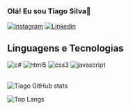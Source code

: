 ### Olá! Eu sou Tiago Silva👋
[![Instagram](https://img.shields.io/badge/Instagram-E4405F?style=for-the-badge&logo=instagram&logoColor=white)](https://www.instagram.com/thz.011_/)
[![Linkedin](https://img.shields.io/badge/LinkedIn-0077B5?style=for-the-badge&logo=linkedin&logoColor=white)](www.linkedin.com/in/tiago-simões-9ab998335)
## Linguagens e Tecnologias

<div style="display: inline_block">
  <img alt="c#" src="https://img.shields.io/badge/C%23-239120?style=for-the-badge&logo=c-sharp&logoColor=white"/>
  <img alt="html5" src="https://img.shields.io/badge/HTML5-E34F26?style=for-the-badge&logo=html5&logoColor=white"/>
  <img alt="css3" src="https://img.shields.io/badge/CSS3-1572B6?style=for-the-badge&logo=css3&logoColor=white"/>
  <img alt="javascript" src="https://img.shields.io/badge/JavaScript-F7DF1E?style=for-the-badge&logo=javascript&logoColor=black"/>
</div>
<br/>

![Tiago GitHub stats](https://github-readme-stats.vercel.app/api?username=Tiagosilva2324&show_icons=true&theme=radical)


![Top Langs](https://github-readme-stats.vercel.app/api/top-langs/?username=Tiagosilva2324&hide_progress=true)
